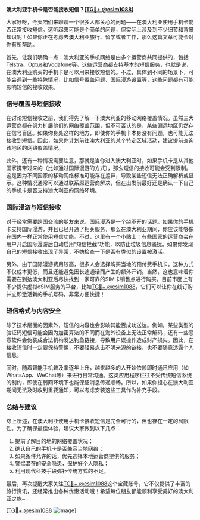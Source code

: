 **澳大利亚手机卡是否能接收短信？[[TG💪+ @esim1088](https://t.me/s/esim1088)]**

大家好呀，今天咱们来聊聊一个很多人都关心的问题——在澳大利亚使用手机卡能否正常接收短信。这听起来可能是个简单的问题，但实际上涉及到不少细节和背景知识呢！如果你正在考虑去澳大利亚旅行、留学或者工作，那么这篇文章可能会对你有所帮助。

首先，让我们明确一点：澳大利亚的手机网络是由多个运营商共同提供的，包括Telstra、Optus和Vodafone等。这些运营商都支持基本的短信服务，也就是说，在澳大利亚购买的手机卡是可以用来接收短信的。不过，具体到不同的场景下，可能会遇到一些特殊情况，比如信号覆盖问题、国际漫游设置等，这些问题都有可能影响短信的接收效果。

### **信号覆盖与短信接收**

在讨论短信接收之前，我们得先了解一下澳大利亚的移动网络覆盖情况。虽然三大运营商都在努力扩展他们的网络覆盖范围，但不可否认的是，某些偏远地区仍然存在信号盲区。如果你身处这样的地方，即使你的手机卡本身没有问题，也可能无法接收到短信。因此，如果你计划前往澳大利亚的某个特定区域活动，建议提前查询该地区的网络覆盖情况。

此外，还有一种情况需要注意，那就是当你进入澳大利亚时，如果手机卡是从其他国家携带过来的（比如通过国际漫游的方式），那么短信的接收可能会受到限制。这是因为不同国家的移动网络标准可能存在差异，导致某些短信无法正确解析或显示。这种情况通常可以通过联系原运营商解决，但在出发前最好还是确认一下自己的手机卡是否支持澳大利亚的网络环境。

### **国际漫游与短信接收**

对于经常需要跨国交流的朋友来说，国际漫游是一个绕不开的话题。如果你的手机卡支持国际漫游，并且已经开通了相关服务，那么在澳大利亚期间，你应该能够像在国内一样正常使用短信功能。不过，这里有一个小贴士：有些国家的运营商会在用户开启国际漫游后自动启用“短信拦截”功能，以防止垃圾信息骚扰。如果你发现自己的短信接收出现了异常，不妨检查一下是否有类似的设置被激活。

另外，由于国际漫游费用较高，很多人会选择购买当地的预付费手机卡。这种方式不仅成本更低，而且还能避免因长途通话而产生的额外开销。当然，这也意味着你需要在到达澳大利亚后尽快找到一家可靠的SIM卡销售点进行购买。目前市面上有不少提供虚拟eSIM服务的平台，比如[TG💪+ @esim1088](https://t.me/s/esim1088)，它们可以让你在线订购并立即激活新的手机号码，非常方便快捷！

### **短信格式与内容安全**

除了技术层面的因素外，短信的内容也会影响其能否成功送达。例如，某些类型的验证码短信可能会因为加密算法的不同而在海外设备上无法正常解码；还有一些恶意软件会伪装成合法机构发送钓鱼链接，导致用户误操作造成财产损失。因此，在接收短信时一定要保持警惕，不要轻易点击不明来源的链接，也不要随意透露个人信息。

同时，随着智能手机普及率逐年上升，越来越多的人开始依赖即时通讯应用（如WhatsApp、WeChat等）来进行日常沟通。这类应用程序往往不受传统短信系统的制约，即使在弱网环境下也能保证消息传递顺畅。所以，如果你担心在澳大利亚期间无法及时收到重要通知，可以考虑安装这些工具作为补充手段。

### **总结与建议**

综上所述，在澳大利亚使用手机卡接收短信是完全可行的，但也存在一定的局限性。为了确保最佳体验，建议大家做到以下几点：

1. 提前了解目的地的网络覆盖状况；
2. 确认自己的手机卡是否兼容当地网络；
3. 如果条件允许的话，优先选择本地运营商提供的服务；
4. 警惕潜在的安全隐患，保护好个人隐私；
5. 利用现代科技手段弥补传统方式的不足。

最后，再次提醒大家关注[TG💪+ @esim1088](https://t.me/s/esim1088)这个宝藏账号，它不仅提供了丰富的旅行资讯，还经常推出各种优惠活动哦！希望每位朋友都能顺利享受美好的澳大利亚之旅~

[[TG💪+ @esim1088](https://t.me/s/esim1088) ![Image](https://i.postimg.cc/4NQfJmqS/Snipaste-2025-05-13-00-14-12.png)]